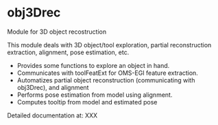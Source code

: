 # obj3Drec
Module for 3D object recostruction

This module deals with 3D object/tool exploration, partial reconstruction extraction, alignment, pose estimation, etc.
- Provides some functions to explore an object in hand.
- Communicates with toolFeatExt for OMS-EGI feature extraction.
- Automatizes partial object reconstruction (communicating with obj3Drec), and alignment
- Performs pose estimation from model using alignment.
- Computes tooltip from model and estimated pose

Detailed documentation at: 
XXX
